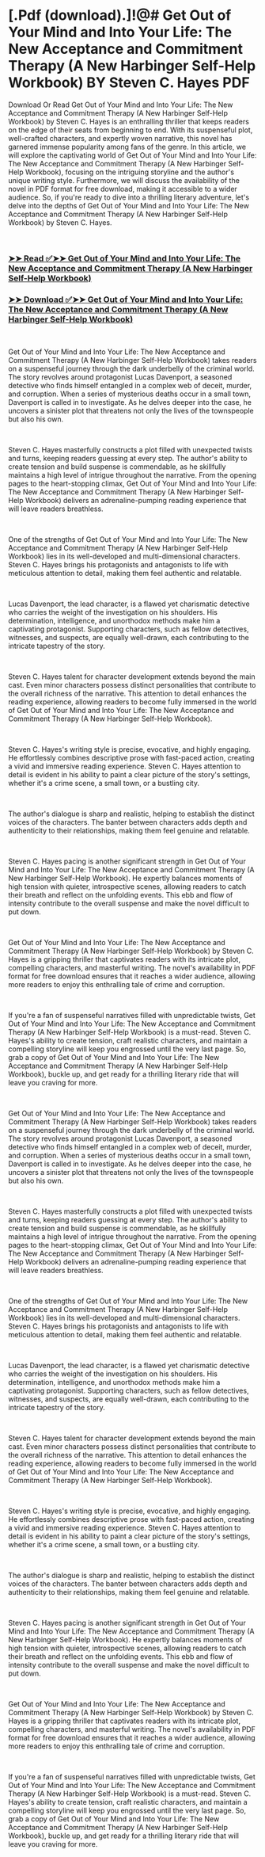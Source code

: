 # [.Pdf (download).]!@# Get Out of Your Mind and Into Your Life: The New Acceptance and Commitment Therapy (A New Harbinger Self-Help Workbook) BY Steven C. Hayes PDF

<p>Download Or Read Get Out of Your Mind and Into Your Life: The New Acceptance and Commitment Therapy (A New Harbinger Self-Help Workbook) by Steven C. Hayes is an enthralling thriller that keeps readers on the edge of their seats from beginning to end. With its suspenseful plot, well-crafted characters, and expertly woven narrative, this novel has garnered immense popularity among fans of the genre. In this article, we will explore the captivating world of Get Out of Your Mind and Into Your Life: The New Acceptance and Commitment Therapy (A New Harbinger Self-Help Workbook), focusing on the intriguing storyline and the author's unique writing style. Furthermore, we will discuss the availability of the novel in PDF format for free download, making it accessible to a wider audience. So, if you're ready to dive into a thrilling literary adventure, let's delve into the depths of Get Out of Your Mind and Into Your Life: The New Acceptance and Commitment Therapy (A New Harbinger Self-Help Workbook) by Steven C. Hayes.</p>
<p>&nbsp;</p>

### [➤➤ Read ✅➤➤ Get Out of Your Mind and Into Your Life: The New Acceptance and Commitment Therapy (A New Harbinger Self-Help Workbook)](https://thehelpfulbooks.blogspot.com/id/25348)

### [➤➤ Download ✅➤➤ Get Out of Your Mind and Into Your Life: The New Acceptance and Commitment Therapy (A New Harbinger Self-Help Workbook)](https://thehelpfulbooks.blogspot.com/id/25348)

<p>&nbsp;</p>
<p>Get Out of Your Mind and Into Your Life: The New Acceptance and Commitment Therapy (A New Harbinger Self-Help Workbook) takes readers on a suspenseful journey through the dark underbelly of the criminal world. The story revolves around protagonist Lucas Davenport, a seasoned detective who finds himself entangled in a complex web of deceit, murder, and corruption. When a series of mysterious deaths occur in a small town, Davenport is called in to investigate. As he delves deeper into the case, he uncovers a sinister plot that threatens not only the lives of the townspeople but also his own.</p>
<p>&nbsp;</p>
<p>Steven C. Hayes masterfully constructs a plot filled with unexpected twists and turns, keeping readers guessing at every step. The author's ability to create tension and build suspense is commendable, as he skillfully maintains a high level of intrigue throughout the narrative. From the opening pages to the heart-stopping climax, Get Out of Your Mind and Into Your Life: The New Acceptance and Commitment Therapy (A New Harbinger Self-Help Workbook) delivers an adrenaline-pumping reading experience that will leave readers breathless.</p>
<p>&nbsp;</p>
<p>One of the strengths of Get Out of Your Mind and Into Your Life: The New Acceptance and Commitment Therapy (A New Harbinger Self-Help Workbook) lies in its well-developed and multi-dimensional characters. Steven C. Hayes brings his protagonists and antagonists to life with meticulous attention to detail, making them feel authentic and relatable.</p>
<p>&nbsp;</p>
<p>Lucas Davenport, the lead character, is a flawed yet charismatic detective who carries the weight of the investigation on his shoulders. His determination, intelligence, and unorthodox methods make him a captivating protagonist. Supporting characters, such as fellow detectives, witnesses, and suspects, are equally well-drawn, each contributing to the intricate tapestry of the story.</p>
<p>&nbsp;</p>
<p>Steven C. Hayes talent for character development extends beyond the main cast. Even minor characters possess distinct personalities that contribute to the overall richness of the narrative. This attention to detail enhances the reading experience, allowing readers to become fully immersed in the world of Get Out of Your Mind and Into Your Life: The New Acceptance and Commitment Therapy (A New Harbinger Self-Help Workbook).</p>
<p>&nbsp;</p>
<p>Steven C. Hayes's writing style is precise, evocative, and highly engaging. He effortlessly combines descriptive prose with fast-paced action, creating a vivid and immersive reading experience. Steven C. Hayes attention to detail is evident in his ability to paint a clear picture of the story's settings, whether it's a crime scene, a small town, or a bustling city.</p>
<p>&nbsp;</p>
<p>The author's dialogue is sharp and realistic, helping to establish the distinct voices of the characters. The banter between characters adds depth and authenticity to their relationships, making them feel genuine and relatable.</p>
<p>&nbsp;</p>
<p>Steven C. Hayes pacing is another significant strength in Get Out of Your Mind and Into Your Life: The New Acceptance and Commitment Therapy (A New Harbinger Self-Help Workbook). He expertly balances moments of high tension with quieter, introspective scenes, allowing readers to catch their breath and reflect on the unfolding events. This ebb and flow of intensity contribute to the overall suspense and make the novel difficult to put down.</p>
<p>&nbsp;</p>
<p>Get Out of Your Mind and Into Your Life: The New Acceptance and Commitment Therapy (A New Harbinger Self-Help Workbook) by Steven C. Hayes is a gripping thriller that captivates readers with its intricate plot, compelling characters, and masterful writing. The novel's availability in PDF format for free download ensures that it reaches a wider audience, allowing more readers to enjoy this enthralling tale of crime and corruption.</p>
<p>&nbsp;</p>
<p>If you're a fan of suspenseful narratives filled with unpredictable twists, Get Out of Your Mind and Into Your Life: The New Acceptance and Commitment Therapy (A New Harbinger Self-Help Workbook) is a must-read. Steven C. Hayes's ability to create tension, craft realistic characters, and maintain a compelling storyline will keep you engrossed until the very last page. So, grab a copy of Get Out of Your Mind and Into Your Life: The New Acceptance and Commitment Therapy (A New Harbinger Self-Help Workbook), buckle up, and get ready for a thrilling literary ride that will leave you craving for more.</p>
<p>&nbsp;</p>
<p>Get Out of Your Mind and Into Your Life: The New Acceptance and Commitment Therapy (A New Harbinger Self-Help Workbook) takes readers on a suspenseful journey through the dark underbelly of the criminal world. The story revolves around protagonist Lucas Davenport, a seasoned detective who finds himself entangled in a complex web of deceit, murder, and corruption. When a series of mysterious deaths occur in a small town, Davenport is called in to investigate. As he delves deeper into the case, he uncovers a sinister plot that threatens not only the lives of the townspeople but also his own.</p>
<p>&nbsp;</p>
<p>Steven C. Hayes masterfully constructs a plot filled with unexpected twists and turns, keeping readers guessing at every step. The author's ability to create tension and build suspense is commendable, as he skillfully maintains a high level of intrigue throughout the narrative. From the opening pages to the heart-stopping climax, Get Out of Your Mind and Into Your Life: The New Acceptance and Commitment Therapy (A New Harbinger Self-Help Workbook) delivers an adrenaline-pumping reading experience that will leave readers breathless.</p>
<p>&nbsp;</p>
<p>One of the strengths of Get Out of Your Mind and Into Your Life: The New Acceptance and Commitment Therapy (A New Harbinger Self-Help Workbook) lies in its well-developed and multi-dimensional characters. Steven C. Hayes brings his protagonists and antagonists to life with meticulous attention to detail, making them feel authentic and relatable.</p>
<p>&nbsp;</p>
<p>Lucas Davenport, the lead character, is a flawed yet charismatic detective who carries the weight of the investigation on his shoulders. His determination, intelligence, and unorthodox methods make him a captivating protagonist. Supporting characters, such as fellow detectives, witnesses, and suspects, are equally well-drawn, each contributing to the intricate tapestry of the story.</p>
<p>&nbsp;</p>
<p>Steven C. Hayes talent for character development extends beyond the main cast. Even minor characters possess distinct personalities that contribute to the overall richness of the narrative. This attention to detail enhances the reading experience, allowing readers to become fully immersed in the world of Get Out of Your Mind and Into Your Life: The New Acceptance and Commitment Therapy (A New Harbinger Self-Help Workbook).</p>
<p>&nbsp;</p>
<p>Steven C. Hayes's writing style is precise, evocative, and highly engaging. He effortlessly combines descriptive prose with fast-paced action, creating a vivid and immersive reading experience. Steven C. Hayes attention to detail is evident in his ability to paint a clear picture of the story's settings, whether it's a crime scene, a small town, or a bustling city.</p>
<p>&nbsp;</p>
<p>The author's dialogue is sharp and realistic, helping to establish the distinct voices of the characters. The banter between characters adds depth and authenticity to their relationships, making them feel genuine and relatable.</p>
<p>&nbsp;</p>
<p>Steven C. Hayes pacing is another significant strength in Get Out of Your Mind and Into Your Life: The New Acceptance and Commitment Therapy (A New Harbinger Self-Help Workbook). He expertly balances moments of high tension with quieter, introspective scenes, allowing readers to catch their breath and reflect on the unfolding events. This ebb and flow of intensity contribute to the overall suspense and make the novel difficult to put down.</p>
<p>&nbsp;</p>
<p>Get Out of Your Mind and Into Your Life: The New Acceptance and Commitment Therapy (A New Harbinger Self-Help Workbook) by Steven C. Hayes is a gripping thriller that captivates readers with its intricate plot, compelling characters, and masterful writing. The novel's availability in PDF format for free download ensures that it reaches a wider audience, allowing more readers to enjoy this enthralling tale of crime and corruption.</p>
<p>&nbsp;</p>
<p>If you're a fan of suspenseful narratives filled with unpredictable twists, Get Out of Your Mind and Into Your Life: The New Acceptance and Commitment Therapy (A New Harbinger Self-Help Workbook) is a must-read. Steven C. Hayes's ability to create tension, craft realistic characters, and maintain a compelling storyline will keep you engrossed until the very last page. So, grab a copy of Get Out of Your Mind and Into Your Life: The New Acceptance and Commitment Therapy (A New Harbinger Self-Help Workbook), buckle up, and get ready for a thrilling literary ride that will leave you craving for more.</p>
<p>&nbsp;</p>
